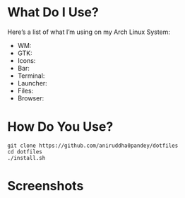 # What Do I Use?
Here’s a list of what I’m using on my Arch Linux System:

- WM: 
- GTK: 
- Icons: 
- Bar: 
- Terminal: 
- Launcher: 
- Files: 
- Browser: 

# How Do You Use?
```shell
git clone https://github.com/aniruddha0pandey/dotfiles
cd dotfiles
./install.sh
```

# Screenshots

